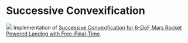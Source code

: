 # Successive Convexification
![](https://github.com/isaaccharcos/Successive-Convexification/blob/main/SCvx%20Iterations.gif)
Implementation of [Successive Convexification for 6-DoF Mars Rocket Powered Landing with Free-Final-Time](https://arxiv.org/abs/1802.03827).
